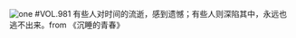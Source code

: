 ![one](http://image.wufazhuce.com/FoebgCun_9n56ptpKx9dpsfZ5Fox)
#VOL.981
有些人对时间的流逝，感到遗憾；有些人则深陷其中，永远也逃不出来。from 《沉睡的青春》